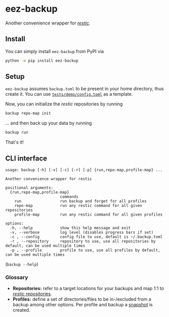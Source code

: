 # eez-backup

Another convenience wrapper for [_restic_](https://restic.net/).

## Install

You can simply install `eez-backup` from PyPI via

```bash
python -m pip install eez-backup
```

## Setup

`eez-backup` assumes `backup.toml` to be present in your home directory, thus create it.
You can use [`tests/demo/config.toml`](./tests/demo/config.toml) as a template.

Now, you can initialize the _restic_ repositories by running

```bash
backup repo-map init
```

... and then back up your data by running

```bash
backup run
```

That's it!

## CLI interface

```text
usage: backup [-h] [-v] [-c] [-r] [-p] {run,repo-map,profile-map} ...

Another convenience wrapper for restic

positional arguments:
  {run,repo-map,profile-map}
                        commands
    run                 run backup and forget for all profiles
    repo-map            run any restic command for all given repositories
    profile-map         run any restic command for all given profiles

options:
  -h, --help            show this help message and exit
  -v, --verbose         log level (disables progress bars if set)
  -c , --config         config file to use, default is ~/.backup.toml
  -r , --repository     repository to use, use all repositories by default, can be used multiple times
  -p , --profile        profile to use, use all profiles by default, can be used multiple times
```

(`backup --help`)

### Glossary

- **Repositories:** refer to a target locations for your backups and map 1:1 to [_restic_ repositories](https://restic.readthedocs.io/en/stable/030_preparing_a_new_repo.html).
- **Profiles:** define a set of directories/files to be in-/excluded from a backup among other options. Per profile and
  backup a [snapshot](https://restic.readthedocs.io/en/stable/040_backup.html) is created.

